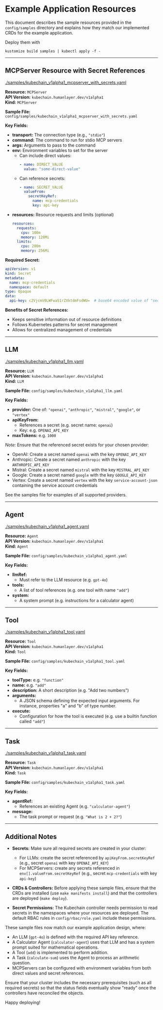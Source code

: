 # Example Application Resources

This document describes the sample resources provided in the `config/samples` directory and explains how they match our implemented CRDs for the example application.

Deploy them with 

```
kustomize build samples | kubectl apply -f -
```

---

## MCPServer Resource with Secret References

[./samples/kubechain_v1alpha1_mcpserver_with_secrets.yaml](./samples/kubechain_v1alpha1_mcpserver_with_secrets.yaml)

**Resource:** `MCPServer`  
**API Version:** `kubechain.humanlayer.dev/v1alpha1`  
**Kind:** `MCPServer`

**Sample File:** `config/samples/kubechain_v1alpha1_mcpserver_with_secrets.yaml`

**Key Fields:**

- **transport:** The connection type (e.g., `"stdio"`)
- **command:** The command to run for stdio MCP servers
- **args:** Arguments to pass to the command
- **env:** Environment variables to set for the server
  - Can include direct values:
    ```yaml
    - name: DIRECT_VALUE
      value: "some-direct-value"
    ```
  - Can reference secrets:
    ```yaml
    - name: SECRET_VALUE
      valueFrom:
        secretKeyRef:
          name: mcp-credentials
          key: api-key
    ```
- **resources:** Resource requests and limits (optional)
  ```yaml
  resources:
    requests:
      cpu: 100m
      memory: 128Mi
    limits:
      cpu: 200m
      memory: 256Mi
  ```

**Required Secret:**

```yaml
apiVersion: v1
kind: Secret
metadata:
  name: mcp-credentials
  namespace: default
type: Opaque
data:
  api-key: c2VjcmV0LWFwaS1rZXktdmFsdWU=  # base64 encoded value of "secret-api-key-value"
```

**Benefits of Secret References:**
- Keeps sensitive information out of resource definitions
- Follows Kubernetes patterns for secret management
- Allows for centralized management of credentials

---

## LLM

[./samples/kubechain_v1alpha1_llm.yaml](./samples/kubechain_v1alpha1_llm.yaml)

**Resource:** `LLM`  
**API Version:** `kubechain.humanlayer.dev/v1alpha1`  
**Kind:** `LLM`

**Sample File:** `config/samples/kubechain_v1alpha1_llm.yaml`

**Key Fields:**

- **provider:** One of: `"openai"`, `"anthropic"`, `"mistral"`, `"google"`, or `"vertex"`
- **apiKeyFrom:**
  - References a secret (e.g. secret name: `openai`)
  - Key: e.g. `OPENAI_API_KEY`
- **maxTokens:** e.g. `1000`

_Note:_ Ensure that the referenced secret exists for your chosen provider:
- OpenAI: Create a secret named `openai` with the key `OPENAI_API_KEY`
- Anthropic: Create a secret named `anthropic` with the key `ANTHROPIC_API_KEY`
- Mistral: Create a secret named `mistral` with the key `MISTRAL_API_KEY` 
- Google: Create a secret named `google` with the key `GOOGLE_API_KEY`
- Vertex: Create a secret named `vertex` with the key `service-account-json` containing the service account credentials

See the samples file for examples of all supported providers.

---

## Agent

[./samples/kubechain_v1alpha1_agent.yaml](./samples/kubechain_v1alpha1_agent.yaml)

**Resource:** `Agent`  
**API Version:** `kubechain.humanlayer.dev/v1alpha1`  
**Kind:** `Agent`

**Sample File:** `config/samples/kubechain_v1alpha1_agent.yaml`

**Key Fields:**

- **llmRef:**
  - Must refer to the LLM resource (e.g. `gpt-4o`)
- **tools:**
  - A list of tool references (e.g. one tool with name `"add"`)
- **system:**
  - A system prompt (e.g. instructions for a calculator agent)

---

## Tool

[./samples/kubechain_v1alpha1_tool.yaml](./samples/kubechain_v1alpha1_tool.yaml)

**Resource:** `Tool`  
**API Version:** `kubechain.humanlayer.dev/v1alpha1`  
**Kind:** `Tool`

**Sample File:** `config/samples/kubechain_v1alpha1_tool.yaml`

**Key Fields:**

- **toolType:** e.g. `"function"`
- **name:** e.g. `"add"`
- **description:** A short description (e.g. "Add two numbers")
- **arguments:**
  - A JSON schema defining the expected input arguments. For instance, properties "a" and "b" of type number.
- **execute:**
  - Configuration for how the tool is executed (e.g. use a builtin function called `"add"`)

---

## Task

[./samples/kubechain_v1alpha1_task.yaml](./samples/kubechain_v1alpha1_task.yaml)

**Resource:** `Task`  
**API Version:** `kubechain.humanlayer.dev/v1alpha1`  
**Kind:** `Task`

**Sample File:** `config/samples/kubechain_v1alpha1_task.yaml`

**Key Fields:**

- **agentRef:**
  - References an existing Agent (e.g. `"calculator-agent"`)
- **message:**
  - The task prompt or request (e.g. `"What is 2 + 2?"`)

---

## Additional Notes

- **Secrets:** Make sure all required secrets are created in your cluster:
  - For LLMs: create the secret referenced by `apiKeyFrom.secretKeyRef` (e.g., secret `openai` with key `OPENAI_API_KEY`)
  - For MCPServers: create any secrets referenced in `env[].valueFrom.secretKeyRef` (e.g., secret `mcp-credentials` with key `api-key`)

- **CRDs & Controllers:** Before applying these sample files, ensure that the CRDs are installed (use `make manifests install`) and that the controllers are deployed (`make deploy`).


- **Secret Permissions:** The Kubechain controller needs permission to read secrets in the namespaces where your resources are deployed. The default RBAC rules in `config/rbac/role.yaml` include these permissions.

These sample files now match our example application design, where:

- An LLM (`gpt-4o`) is defined with the required API key reference.
- A Calculator Agent (`calculator-agent`) uses that LLM and has a system prompt suited for mathematical operations.
- A Tool (`add`) is implemented to perform addition.
- A Task (`calculate-sum`) uses the Agent to process an arithmetic question.
- MCPServers can be configured with environment variables from both direct values and secret references.

Ensure that your cluster includes the necessary prerequisites (such as all required secrets) so that the status fields eventually show "ready" once the controllers have reconciled the objects.

Happy deploying\!
